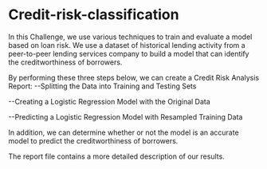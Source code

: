 # Credit-risk-classification

In this Challenge, we use various techniques to train and evaluate a model based on loan risk. We use a dataset of historical lending activity from a peer-to-peer lending services company to build a model that can identify the creditworthiness of borrowers.

By performing these three steps below, we can create a Credit Risk Analysis Report:
--Splitting the Data into Training and Testing Sets

--Creating a Logistic Regression Model with the Original Data

--Predicting a Logistic Regression Model with Resampled Training Data

In addition, we can determine whether or not the model is an accurate model to predict the creditworthiness of borrowers.

The report file contains a more detailed description of our results.

